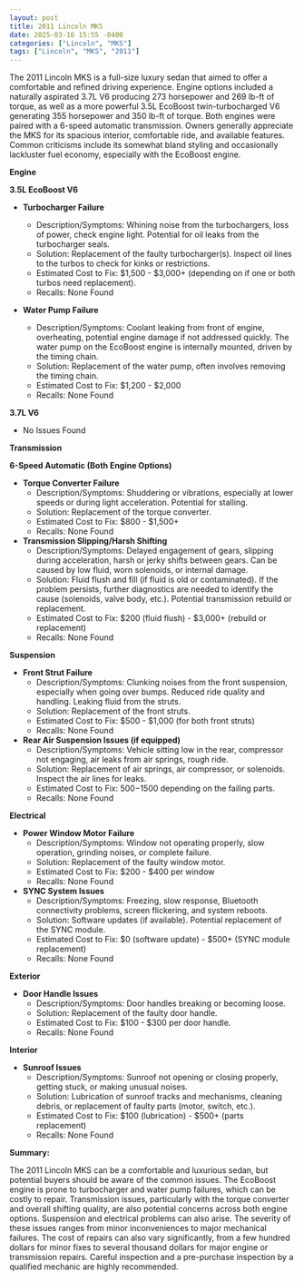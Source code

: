 ```yaml
---
layout: post
title: 2011 Lincoln MKS
date: 2025-03-16 15:55 -0400
categories: ["Lincoln", "MKS"]
tags: ["Lincoln", "MKS", "2011"]
---
```

The 2011 Lincoln MKS is a full-size luxury sedan that aimed to offer a comfortable and refined driving experience. Engine options included a naturally aspirated 3.7L V6 producing 273 horsepower and 269 lb-ft of torque, as well as a more powerful 3.5L EcoBoost twin-turbocharged V6 generating 355 horsepower and 350 lb-ft of torque. Both engines were paired with a 6-speed automatic transmission. Owners generally appreciate the MKS for its spacious interior, comfortable ride, and available features. Common criticisms include its somewhat bland styling and occasionally lackluster fuel economy, especially with the EcoBoost engine.

**Engine**

**3.5L EcoBoost V6**

*   **Turbocharger Failure**
    *   Description/Symptoms: Whining noise from the turbochargers, loss of power, check engine light. Potential for oil leaks from the turbocharger seals.
    *   Solution: Replacement of the faulty turbocharger(s). Inspect oil lines to the turbos to check for kinks or restrictions.
    *   Estimated Cost to Fix: $1,500 - $3,000+ (depending on if one or both turbos need replacement).
    * Recalls: None Found

* **Water Pump Failure**
    * Description/Symptoms: Coolant leaking from front of engine, overheating, potential engine damage if not addressed quickly. The water pump on the EcoBoost engine is internally mounted, driven by the timing chain.
    * Solution: Replacement of the water pump, often involves removing the timing chain.
    * Estimated Cost to Fix: $1,200 - $2,000
    * Recalls: None Found

**3.7L V6**
* No Issues Found

**Transmission**

**6-Speed Automatic (Both Engine Options)**

*   **Torque Converter Failure**
    *   Description/Symptoms: Shuddering or vibrations, especially at lower speeds or during light acceleration. Potential for stalling.
    *   Solution: Replacement of the torque converter.
    *   Estimated Cost to Fix: $800 - $1,500+
    *   Recalls: None Found
*   **Transmission Slipping/Harsh Shifting**
    *   Description/Symptoms: Delayed engagement of gears, slipping during acceleration, harsh or jerky shifts between gears. Can be caused by low fluid, worn solenoids, or internal damage.
    *   Solution: Fluid flush and fill (if fluid is old or contaminated). If the problem persists, further diagnostics are needed to identify the cause (solenoids, valve body, etc.). Potential transmission rebuild or replacement.
    *   Estimated Cost to Fix: $200 (fluid flush) - $3,000+ (rebuild or replacement)
    *   Recalls: None Found

**Suspension**

*   **Front Strut Failure**
    *   Description/Symptoms: Clunking noises from the front suspension, especially when going over bumps. Reduced ride quality and handling. Leaking fluid from the struts.
    *   Solution: Replacement of the front struts.
    *   Estimated Cost to Fix: $500 - $1,000 (for both front struts)
    *   Recalls: None Found
*   **Rear Air Suspension Issues (if equipped)**
    * Description/Symptoms: Vehicle sitting low in the rear, compressor not engaging, air leaks from air springs, rough ride.
    * Solution: Replacement of air springs, air compressor, or solenoids. Inspect the air lines for leaks.
    * Estimated Cost to Fix: $500-$1500 depending on the failing parts.
    * Recalls: None Found

**Electrical**

*   **Power Window Motor Failure**
    *   Description/Symptoms: Window not operating properly, slow operation, grinding noises, or complete failure.
    *   Solution: Replacement of the faulty window motor.
    *   Estimated Cost to Fix: $200 - $400 per window
    *   Recalls: None Found
*   **SYNC System Issues**
    *   Description/Symptoms: Freezing, slow response, Bluetooth connectivity problems, screen flickering, and system reboots.
    *   Solution: Software updates (if available). Potential replacement of the SYNC module.
    *   Estimated Cost to Fix: $0 (software update) - $500+ (SYNC module replacement)
    *   Recalls: None Found

**Exterior**

*   **Door Handle Issues**
    *   Description/Symptoms: Door handles breaking or becoming loose.
    *   Solution: Replacement of the faulty door handle.
    *   Estimated Cost to Fix: $100 - $300 per door handle.
    * Recalls: None Found

**Interior**

*   **Sunroof Issues**
    * Description/Symptoms: Sunroof not opening or closing properly, getting stuck, or making unusual noises.
    * Solution: Lubrication of sunroof tracks and mechanisms, cleaning debris, or replacement of faulty parts (motor, switch, etc.).
    * Estimated Cost to Fix: $100 (lubrication) - $500+ (parts replacement)
    * Recalls: None Found

**Summary:**

The 2011 Lincoln MKS can be a comfortable and luxurious sedan, but potential buyers should be aware of the common issues. The EcoBoost engine is prone to turbocharger and water pump failures, which can be costly to repair. Transmission issues, particularly with the torque converter and overall shifting quality, are also potential concerns across both engine options. Suspension and electrical problems can also arise. The severity of these issues ranges from minor inconveniences to major mechanical failures. The cost of repairs can also vary significantly, from a few hundred dollars for minor fixes to several thousand dollars for major engine or transmission repairs. Careful inspection and a pre-purchase inspection by a qualified mechanic are highly recommended.

